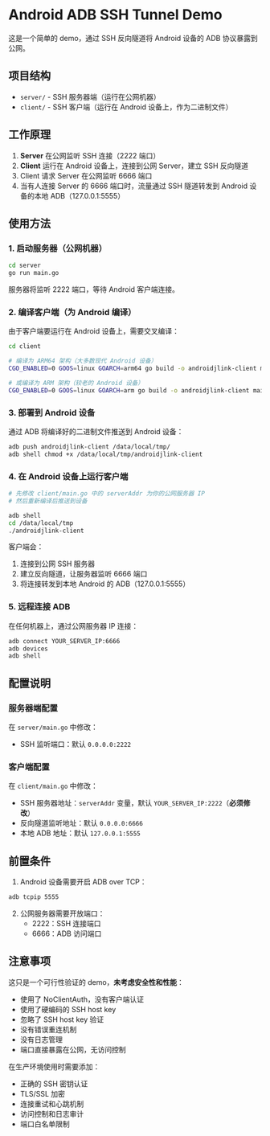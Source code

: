 # Android ADB SSH Tunnel Demo

这是一个简单的 demo，通过 SSH 反向隧道将 Android 设备的 ADB 协议暴露到公网。

## 项目结构

- `server/` - SSH 服务器端（运行在公网机器）
- `client/` - SSH 客户端（运行在 Android 设备上，作为二进制文件）

## 工作原理

1. **Server** 在公网监听 SSH 连接（2222 端口）
2. **Client** 运行在 Android 设备上，连接到公网 Server，建立 SSH 反向隧道
3. Client 请求 Server 在公网监听 6666 端口
4. 当有人连接 Server 的 6666 端口时，流量通过 SSH 隧道转发到 Android 设备的本地 ADB（127.0.0.1:5555）

## 使用方法

### 1. 启动服务器（公网机器）

```bash
cd server
go run main.go
```

服务器将监听 2222 端口，等待 Android 客户端连接。

### 2. 编译客户端（为 Android 编译）

由于客户端要运行在 Android 设备上，需要交叉编译：

```bash
cd client

# 编译为 ARM64 架构（大多数现代 Android 设备）
CGO_ENABLED=0 GOOS=linux GOARCH=arm64 go build -o androidjlink-client main.go

# 或编译为 ARM 架构（较老的 Android 设备）
CGO_ENABLED=0 GOOS=linux GOARCH=arm go build -o androidjlink-client main.go
```

### 3. 部署到 Android 设备

通过 ADB 将编译好的二进制文件推送到 Android 设备：

```bash
adb push androidjlink-client /data/local/tmp/
adb shell chmod +x /data/local/tmp/androidjlink-client
```

### 4. 在 Android 设备上运行客户端

```bash
# 先修改 client/main.go 中的 serverAddr 为你的公网服务器 IP
# 然后重新编译后推送到设备

adb shell
cd /data/local/tmp
./androidjlink-client
```

客户端会：
1. 连接到公网 SSH 服务器
2. 建立反向隧道，让服务器监听 6666 端口
3. 将连接转发到本地 Android 的 ADB（127.0.0.1:5555）

### 5. 远程连接 ADB

在任何机器上，通过公网服务器 IP 连接：

```bash
adb connect YOUR_SERVER_IP:6666
adb devices
adb shell
```

## 配置说明

### 服务器端配置

在 `server/main.go` 中修改：
- SSH 监听端口：默认 `0.0.0.0:2222`

### 客户端配置

在 `client/main.go` 中修改：
- SSH 服务器地址：`serverAddr` 变量，默认 `YOUR_SERVER_IP:2222`（**必须修改**）
- 反向隧道监听地址：默认 `0.0.0.0:6666`
- 本地 ADB 地址：默认 `127.0.0.1:5555`

## 前置条件

1. Android 设备需要开启 ADB over TCP：
```bash
adb tcpip 5555
```

2. 公网服务器需要开放端口：
   - 2222：SSH 连接端口
   - 6666：ADB 访问端口

## 注意事项

这只是一个可行性验证的 demo，**未考虑安全性和性能**：

- 使用了 NoClientAuth，没有客户端认证
- 使用了硬编码的 SSH host key
- 忽略了 SSH host key 验证
- 没有错误重连机制
- 没有日志管理
- 端口直接暴露在公网，无访问控制

在生产环境使用时需要添加：
- 正确的 SSH 密钥认证
- TLS/SSL 加密
- 连接重试和心跳机制
- 访问控制和日志审计
- 端口白名单限制

